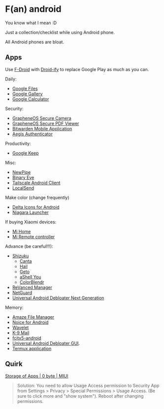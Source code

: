 # F(an) android

You know what I mean :D

Just a collection/checklist while using Android phone.

All Android phones are bloat.

## Apps

Use [F-Droid](https://f-droid.org/en/) with
[Droid-ify](https://github.com/Droid-ify/client) to replace Google Play as much
as you can.

Daily:

- [Google Files](https://play.google.com/store/apps/details?id=com.google.android.apps.nbu.files)
- [Google Gallery](https://play.google.com/store/apps/details?id=com.google.android.apps.photosgo)
- [Google Calculator](https://play.google.com/store/apps/details?id=com.google.android.calculator)

Security:

- [GrapheneOS Secure Camera](https://github.com/GrapheneOS/Camera)
- [GrapheneOS Secure PDF Viewer](https://github.com/GrapheneOS/PdfViewer)
- [Bitwarden Mobile Application](https://github.com/bitwarden/mobile)
- [Aegis Authenticator](https://github.com/beemdevelopment/Aegis)

Productivity:

- [Google Keep](https://play.google.com/store/apps/details?id=com.google.android.keep)

Misc:

- [NewPipe](https://github.com/TeamNewPipe/NewPipe/)
- [Binary Eye](https://github.com/markusfisch/BinaryEye)
- [Tailscale Android Client](https://github.com/tailscale/tailscale-android)
- [LocalSend](https://github.com/localsend/localsend)

Make color (change frequently)

- [Delta Icons for Android](https://github.com/Delta-Icons/android)
- [Niagara Launcher](https://play.google.com/store/apps/details?id=bitpit.launcher)

If buying Xiaomi devices:

- [Mi Home](https://play.google.com/store/apps/details?id=com.xiaomi.smarthome)
- [Mi Remote controller](https://play.google.com/store/apps/details?id=com.duokan.phone.remotecontroller)

Advance (be careful!!!):

- [Shizuku](https://github.com/RikkaApps/Shizuku)
  - [Canta](https://github.com/samolego/Canta)
  - [Hail](https://github.com/aistra0528/Hail)
  - [Geto](https://github.com/JackEblan/Geto)
  - [aShell You](https://github.com/DP-Hridayan/aShellYou)
  - [ColorBlendr](https://github.com/Mahmud0808/ColorBlendr)
- [ReVanced Manager](https://github.com/ReVanced/revanced-manager)
- [NetGuard](https://github.com/M66B/NetGuard)
- [Universal Android Debloater Next Generation](https://github.com/Universal-Debloater-Alliance/universal-android-debloater-next-generation)

Memory:

- [Amaze File Manager](https://github.com/TeamAmaze/AmazeFileManager)
- [Noice for Android](https://github.com/trynoice/android-app)
- [Wavelet](https://play.google.com/store/apps/details?id=com.pittvandewitt.wavelet)
- [K-9 Mail](https://github.com/thundernest/k-9)
- [fcitx5-android](https://github.com/fcitx5-android/fcitx5-android)
- [Universal Android Debloater GUI](https://github.com/0x192/universal-android-debloater).
- [Termux application](https://github.com/termux/termux-app)

## Quirk

[Storage of Apps | 0 byte | MIUI](https://xdaforums.com/t/storage-of-apps-0-byte-miui.4111401/)

> Solution: You need to allow Usage Access permission to Security App from
> Settings > Privacy > Special Permissions > Usage Access. (Be sure to click
> more and "show system"). Reboot after changing permissions.
